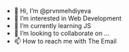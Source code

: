 - 👋 Hi, I’m @prvnmehdiyeva
- 👀 I’m interested in Web Development
- 🌱 I’m currently learning JS
- 💞️ I’m looking to collaborate on ...
- 📫 How to reach me with The Email

<!---
prvnmehdiyeva/prvnmehdiyeva is a ✨ special ✨ repository because its `README.md` (this file) appears on your GitHub profile.
You can click the Preview link to take a look at your changes.
--->
